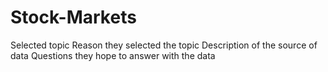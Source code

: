 # Stock-Markets

Selected topic
Reason they selected the topic
Description of the source of data
Questions they hope to answer with the data
